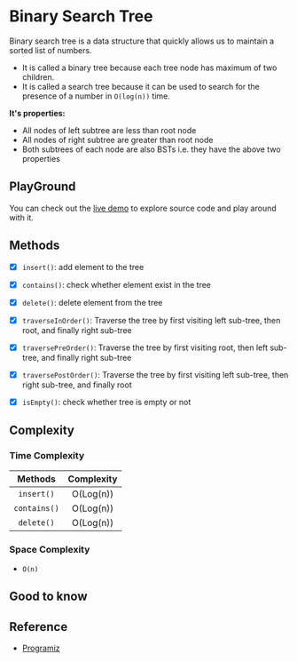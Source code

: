 # Binary Search Tree
Binary search tree is a data structure that quickly allows us to maintain a sorted list of numbers.

- It is called a binary tree because each tree node has maximum of two children.
- It is called a search tree because it can be used to search for the presence of a number in `O(log(n))` time.

**It's properties:**
- All nodes of left subtree are less than root node
- All nodes of right subtree are greater than root node
- Both subtrees of each node are also BSTs i.e. they have the above two properties


## PlayGround
You can check out the [live demo](https://repl.it/@IlkinHuseynoff/Data-Structure-Binary-Search-Tree) to explore source code and play around with it. 



## Methods
- [x] `insert()`: add element to the tree
- [x] `contains()`: check whether element exist in the tree
- [x] `delete()`: delete element from the tree
- [x] `traverseInOrder()`: Traverse the tree by first visiting left sub-tree, then root, and finally right sub-tree
- [x] `traversePreOrder()`: Traverse the tree by first visiting root, then left sub-tree, and finally right sub-tree
- [x] `traversePostOrder()`: Traverse the tree by first visiting left sub-tree, then right sub-tree, and finally root 
- [x] `isEmpty()`: check whether tree is empty or not


## Complexity

### Time Complexity

| Methods      | Complexity |  
| :----------: | :--------: |  
| `insert()`   | O(Log(n))  |  
| `contains()` | O(Log(n))  |  
| `delete()`   | O(Log(n))   |  

### Space Complexity

- `O(n)`


## Good to know


## Reference
 - [Programiz](https://www.programiz.com/dsa/breadth-first-search-tree)

